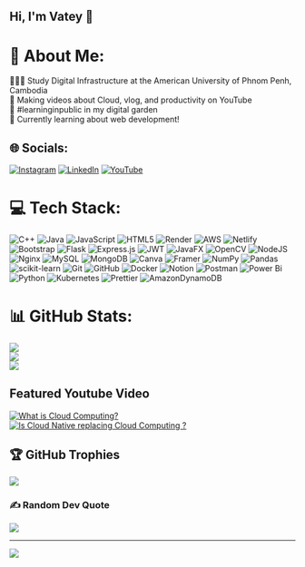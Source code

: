 ## Hi, I'm Vatey 👋

# 💫 About Me:
👩🏻‍🎓 Study Digital Infrastructure at the American University of Phnom Penh, Cambodia</br>
🎨 Making videos about Cloud, vlog, and productivity on YouTube</br>
🌷 #learninginpublic in my digital garden</br>
💭 Currently learning about web development!</br>


## 🌐 Socials:
[![Instagram](https://img.shields.io/badge/Instagram-%23E4405F.svg?logo=Instagram&logoColor=white)](https://instagram.com/__jjein__) [![LinkedIn](https://img.shields.io/badge/LinkedIn-%230077B5.svg?logo=linkedin&logoColor=white)](https://www.linkedin.com/in/somavatey-sorn-420606288/) [![YouTube](https://img.shields.io/badge/YouTube-%23FF0000.svg?logo=YouTube&logoColor=white)](https://youtube.com/@jeinjein1318?si=16uekKCYfbgOmjaU) 

# 💻 Tech Stack:
![C++](https://img.shields.io/badge/c++-%2300599C.svg?style=for-the-badge&logo=c%2B%2B&logoColor=white) ![Java](https://img.shields.io/badge/java-%23ED8B00.svg?style=for-the-badge&logo=openjdk&logoColor=white) ![JavaScript](https://img.shields.io/badge/javascript-%23323330.svg?style=for-the-badge&logo=javascript&logoColor=%23F7DF1E) ![HTML5](https://img.shields.io/badge/html5-%23E34F26.svg?style=for-the-badge&logo=html5&logoColor=white) ![Render](https://img.shields.io/badge/Render-%46E3B7.svg?style=for-the-badge&logo=render&logoColor=white) ![AWS](https://img.shields.io/badge/AWS-%23FF9900.svg?style=for-the-badge&logo=amazon-aws&logoColor=white) ![Netlify](https://img.shields.io/badge/netlify-%23000000.svg?style=for-the-badge&logo=netlify&logoColor=#00C7B7) ![Bootstrap](https://img.shields.io/badge/bootstrap-%238511FA.svg?style=for-the-badge&logo=bootstrap&logoColor=white) ![Flask](https://img.shields.io/badge/flask-%23000.svg?style=for-the-badge&logo=flask&logoColor=white) ![Express.js](https://img.shields.io/badge/express.js-%23404d59.svg?style=for-the-badge&logo=express&logoColor=%2361DAFB) ![JWT](https://img.shields.io/badge/JWT-black?style=for-the-badge&logo=JSON%20web%20tokens) ![JavaFX](https://img.shields.io/badge/javafx-%23FF0000.svg?style=for-the-badge&logo=javafx&logoColor=white) ![OpenCV](https://img.shields.io/badge/opencv-%23white.svg?style=for-the-badge&logo=opencv&logoColor=white) ![NodeJS](https://img.shields.io/badge/node.js-6DA55F?style=for-the-badge&logo=node.js&logoColor=white) ![Nginx](https://img.shields.io/badge/nginx-%23009639.svg?style=for-the-badge&logo=nginx&logoColor=white) ![MySQL](https://img.shields.io/badge/mysql-4479A1.svg?style=for-the-badge&logo=mysql&logoColor=white) ![MongoDB](https://img.shields.io/badge/MongoDB-%234ea94b.svg?style=for-the-badge&logo=mongodb&logoColor=white) ![Canva](https://img.shields.io/badge/Canva-%2300C4CC.svg?style=for-the-badge&logo=Canva&logoColor=white) ![Framer](https://img.shields.io/badge/Framer-black?style=for-the-badge&logo=framer&logoColor=blue) ![NumPy](https://img.shields.io/badge/numpy-%23013243.svg?style=for-the-badge&logo=numpy&logoColor=white) ![Pandas](https://img.shields.io/badge/pandas-%23150458.svg?style=for-the-badge&logo=pandas&logoColor=white) ![scikit-learn](https://img.shields.io/badge/scikit--learn-%23F7931E.svg?style=for-the-badge&logo=scikit-learn&logoColor=white) ![Git](https://img.shields.io/badge/git-%23F05033.svg?style=for-the-badge&logo=git&logoColor=white) ![GitHub](https://img.shields.io/badge/github-%23121011.svg?style=for-the-badge&logo=github&logoColor=white) ![Docker](https://img.shields.io/badge/docker-%230db7ed.svg?style=for-the-badge&logo=docker&logoColor=white) ![Notion](https://img.shields.io/badge/Notion-%23000000.svg?style=for-the-badge&logo=notion&logoColor=white) ![Postman](https://img.shields.io/badge/Postman-FF6C37?style=for-the-badge&logo=postman&logoColor=white) ![Power Bi](https://img.shields.io/badge/power_bi-F2C811?style=for-the-badge&logo=powerbi&logoColor=black) ![Python](https://img.shields.io/badge/python-3670A0?style=for-the-badge&logo=python&logoColor=ffdd54) ![Kubernetes](https://img.shields.io/badge/kubernetes-%23326ce5.svg?style=for-the-badge&logo=kubernetes&logoColor=white) ![Prettier](https://img.shields.io/badge/prettier-%23F7B93E.svg?style=for-the-badge&logo=prettier&logoColor=black) ![AmazonDynamoDB](https://img.shields.io/badge/Amazon%20DynamoDB-4053D6?style=for-the-badge&logo=Amazon%20DynamoDB&logoColor=white)
# 📊 GitHub Stats:
![](https://github-readme-stats.vercel.app/api?username=sornsomavatey&theme=dark&hide_border=false&include_all_commits=false&count_private=false)<br/>
![](https://nirzak-streak-stats.vercel.app/?user=sornsomavatey&theme=dark&hide_border=false)<br/>
![](https://github-readme-stats.vercel.app/api/top-langs/?username=sornsomavatey&theme=dark&hide_border=false&include_all_commits=false&count_private=false&layout=compact)

## Featured Youtube Video
<!-- prettier-ignore-start -->
<!-- BEGIN EXAMPLE-YOUTUBE-CARDS -->
<a href="https://youtu.be/KO9j0EzS_bw?si=wpTuw6IExAemV8CI" class="ytcard" title="What is Cloud Computing?">
  <picture>
    <source media="(prefers-color-scheme: dark)" 
            srcset="https://ytcards.demolab.com/?id=KO9j0EzS_bw&title=What+is+Cloud+Computing+?&lang=en&background_color=%23000000&title_color=%23ffffff&stats_color=%23dedede&max_title_lines=2&width=250&border_radius=5&duration=172">
    <img src="https://ytcards.demolab.com/?id=KO9j0EzS_bw&title=What+is+Cloud+Computing+?&lang=en&background_color=%23ffffff&title_color=%23000000&stats_color=%23000000&max_title_lines=2&width=250&border_radius=5&duration=172" 
         alt="What is Cloud Computing?" >
  </picture>
</a>

<a href="https://youtu.be/Kh-PmYLQJVg?si=Qy0pqvDko5ucy0Vp" class="ytcard" title="Is Cloud Native replacing Cloud Computing?">
  <picture>
    <source media="(prefers-color-scheme: dark)" 
            srcset="https://ytcards.demolab.com/?id=Kh-PmYLQJVg&title=Is+Cloud+Native+replacing+Cloud+Computing+?&lang=en&background_color=%23000000&title_color=%23ffffff&stats_color=%23dedede&max_title_lines=2&width=250&border_radius=5&duration=172">
    <img src="https://ytcards.demolab.com/?id=Kh-PmYLQJVg&title=Is+Cloud+Native+replacing+Cloud+Computing+?&lang=en&background_color=%23ffffff&title_color=%23000000&stats_color=%23000000&max_title_lines=2&width=250&border_radius=5&duration=172" 
         alt="Is Cloud Native replacing Cloud Computing ?" >
  </picture>
</a>


<!-- END EXAMPLE-YOUTUBE-CARDS -->
<!-- prettier-ignore-end -->

## 🏆 GitHub Trophies
![](https://github-profile-trophy.vercel.app/?username=sornsomavatey&theme=radical&no-frame=false&no-bg=true&margin-w=4)

### ✍️ Random Dev Quote
![](https://quotes-github-readme.vercel.app/api?type=horizontal&theme=radical)

---
[![](https://visitcount.itsvg.in/api?id=sornsomavatey&icon=0&color=0)](https://visitcount.itsvg.in)

<!-- Proudly created with GPRM ( https://gprm.itsvg.in ) -->

